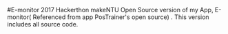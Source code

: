#E-monitor 2017 Hackerthon makeNTU
Open Source version of my App, E-monitor( Referenced from app PosTrainer's open source) . 
This version includes all source code. 
